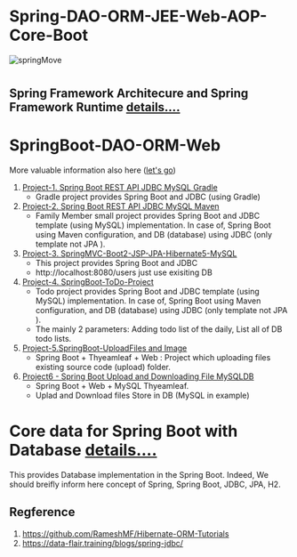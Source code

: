 
# Spring-DAO-ORM-JEE-Web-AOP-Core-Boot

![springMove](https://user-images.githubusercontent.com/11626327/82535853-7b9a8780-9b82-11ea-9d4d-bbda1711912f.jpg)

# 
## Spring Framework Architecure and Spring Framework Runtime [details....](https://dev.to/urunov/spring-framework-architecture-and-runtime-components-31id)
 
# SpringBoot-DAO-ORM-Web
More valuable information also here ([let's go](https://dev.to/urunov/how-to-handle-database-in-spring-boot-560))
1.  [Project-1. Spring Boot REST API JDBC MySQL Gradle](https://github.com/Hamdambek/SpringBoot-Database/tree/master/Project1-SpringBoot-RestAPI-JDBC-MySQL-Gradle)
     * Gradle project provides Spring Boot and JDBC (using Gradle)
2. [Project-2. Spring Boot REST API JDBC MySQL Maven](https://github.com/Hamdambek/SpringBoot-Database/tree/master/Project2-SpringBoot-RestAPI-JDBC%20Template-MySQL-Maven/SpringJDBC)
     * Family Member small project provides Spring Boot and JDBC template (using MySQL) implementation. In case of, Spring Boot using Maven configuration, and DB (database) using JDBC (only template not JPA ). 
3.  [Project-3. SpringMVC-Boot2-JSP-JPA-Hibernate5-MySQL](https://github.com/Urunov/Spring-DAO-ORM-JEE-Web-AOP-Core-Boot/tree/master/Project3-SpringMVC-Boot2-JSP-JPA-Hibernate5-MySQL)
     * This project provides Spring Boot and JDBC  
     * http://localhost:8080/users just use exisiting DB 
4. [Project-4. SpringBoot-ToDo-Project](https://github.com/Urunov/Spring-DAO-ORM-JEE-Web-AOP-Core-Boot/tree/master/Project4-SpringBoot-ToDo-Project)
     * Todo project provides Spring Boot and JDBC template (using MySQL) implementation. In case of, Spring Boot using Maven configuration, and DB (database) using JDBC (only template not JPA ).
     * The mainly 2 parameters: Adding todo list of the daily, List all of DB todo lists.
5.  [Project-5.SpringBoot-UploadFiles and Image](https://github.com/Urunov/Spring-DAO-ORM-JEE-Web-AOP-Core-Boot/tree/master/Project5-SpringBoot-UploadFiles%20and%20Image)
     * Spring Boot + Thyeamleaf + Web : Project which uploading files existing source code (upload) folder.
6. [Project6 - Spring Boot Upload and Downloading File MySQLDB](https://github.com/Urunov/Spring-DAO-ORM-JEE-Web-AOP-Core-Boot/tree/master/Project6%20-%20Spring%20Boot%20Upload%20and%20Downloading%20File%20MySQLDB)
     * Spring Boot + Web + MySQL Thyeamleaf.
     * Uplad and Download files Store in DB (MySQL in example) 
    

# Core data for Spring Boot with Database [details....](https://dev.to/urunov/how-to-handle-database-in-spring-boot-560)

This provides Database implementation in the Spring Boot. Indeed, We should breifly inform here concept of Spring, Spring Boot, JDBC, JPA, H2.


## Regference

1. https://github.com/RameshMF/Hibernate-ORM-Tutorials
2. https://data-flair.training/blogs/spring-jdbc/
